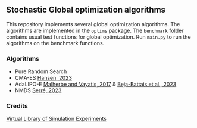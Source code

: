 ## Stochastic Global optimization algorithms

This repository implements several global optimization algorithms. The algorithms are implemented in the `optims` package. The `benchmark` folder contains usual test functions for global optimization. Run `main.py` to run the algorithms on the benchmark functions.

### Algorithms

- Pure Random Search
- CMA-ES [Hansen, 2023](https://inria.hal.science/hal-01297037/file/tutorial-2023-02.pdf)
- AdaLIPO-E [Malherbe and Vayatis, 2017](https://arxiv.org/pdf/1812.03457.pdf) & [Beja-Battais et al., 2023](https://hal-universite-paris-saclay.archives-ouvertes.fr/hal-04069150/document)
- NMDS [Serré, 2023](https://gaetanserre.github.io/assets/master_thesis.pdf).

### Credits

[Virtual Library of Simulation Experiments](https://www.sfu.ca/~ssurjano/optimization.html)
